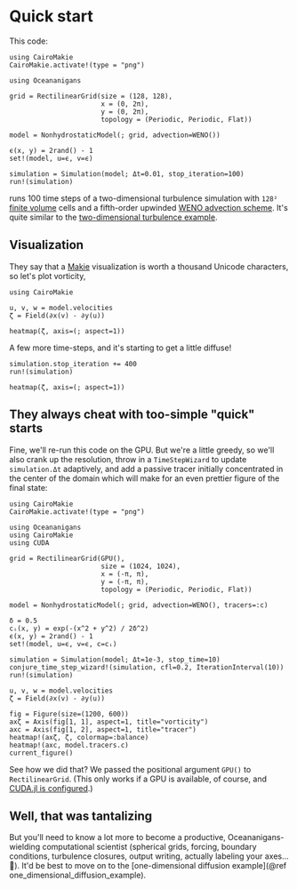 # Quick start

This code:

```@setup cpu
using CairoMakie
CairoMakie.activate!(type = "png")
```

```@example cpu
using Oceananigans

grid = RectilinearGrid(size = (128, 128),
                       x = (0, 2π),
                       y = (0, 2π),
                       topology = (Periodic, Periodic, Flat))

model = NonhydrostaticModel(; grid, advection=WENO())

ϵ(x, y) = 2rand() - 1
set!(model, u=ϵ, v=ϵ)

simulation = Simulation(model; Δt=0.01, stop_iteration=100)
run!(simulation)
```

runs 100 time steps of a two-dimensional turbulence simulation with `128²` [finite volume](https://en.wikipedia.org/wiki/Finite_volume_method) cells
and a fifth-order upwinded [WENO advection scheme](https://en.wikipedia.org/wiki/WENO_methods).
It's quite similar to the [two-dimensional turbulence example](https://clima.github.io/OceananigansDocumentation/stable/generated/two_dimensional_turbulence/).

## Visualization

They say that a [Makie](https://makie.juliaplots.org/stable/) visualization is worth a thousand Unicode characters, so let's plot vorticity,

```@example cpu
using CairoMakie

u, v, w = model.velocities
ζ = Field(∂x(v) - ∂y(u))

heatmap(ζ, axis=(; aspect=1))
```

A few more time-steps, and it's starting to get a little diffuse!

```@example cpu
simulation.stop_iteration += 400
run!(simulation)

heatmap(ζ, axis=(; aspect=1))
```

## They always cheat with too-simple "quick" starts

Fine, we'll re-run this code on the GPU. But we're a little greedy, so we'll also
crank up the resolution, throw in a `TimeStepWizard` to update `simulation.Δt` adaptively,
and add a passive tracer initially concentrated in the center of the domain
which will make for an even prettier figure of the final state:

```@setup gpu
using CairoMakie
CairoMakie.activate!(type = "png")
```

```@example gpu
using Oceananigans
using CairoMakie
using CUDA

grid = RectilinearGrid(GPU(),
                       size = (1024, 1024),
                       x = (-π, π),
                       y = (-π, π),
                       topology = (Periodic, Periodic, Flat))

model = NonhydrostaticModel(; grid, advection=WENO(), tracers=:c)

δ = 0.5
cᵢ(x, y) = exp(-(x^2 + y^2) / 2δ^2)
ϵ(x, y) = 2rand() - 1
set!(model, u=ϵ, v=ϵ, c=cᵢ)

simulation = Simulation(model; Δt=1e-3, stop_time=10)
conjure_time_step_wizard!(simulation, cfl=0.2, IterationInterval(10))
run!(simulation)

u, v, w = model.velocities
ζ = Field(∂x(v) - ∂y(u))

fig = Figure(size=(1200, 600))
axζ = Axis(fig[1, 1], aspect=1, title="vorticity")
axc = Axis(fig[1, 2], aspect=1, title="tracer")
heatmap!(axζ, ζ, colormap=:balance)
heatmap!(axc, model.tracers.c)
current_figure()
```

See how we did that? We passed the positional argument `GPU()` to `RectilinearGrid`.
(This only works if a GPU is available, of course, and
[CUDA.jl is configured](https://cuda.juliagpu.org/stable/installation/overview/).)

## Well, that was tantalizing

But you'll need to know a lot more to become a productive, Oceananigans-wielding computational scientist (spherical grids, forcing, boundary conditions,
turbulence closures, output writing, actually labeling your axes... 🤯).
It'd be best to move on to the [one-dimensional diffusion example](@ref one_dimensional_diffusion_example).
